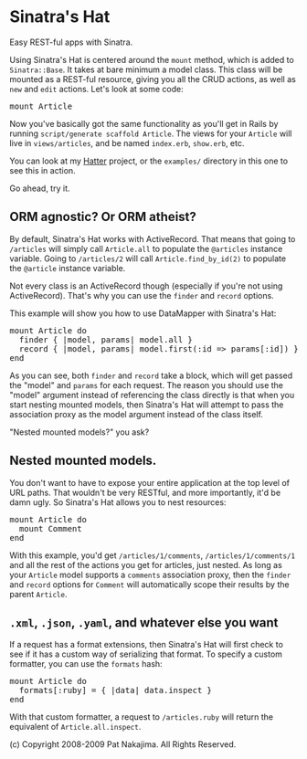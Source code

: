 # Sinatra's Hat

Easy REST-ful apps with Sinatra.

Using Sinatra's Hat is centered around the `mount` method, which is
added to `Sinatra::Base`. It takes at bare minimum a model class. This
class will be mounted as a REST-ful resource, giving you all the CRUD
actions, as well as `new` and `edit` actions. Let's look at some code:

<pre>
mount Article
</pre>

Now you've basically got the same functionality as you'll get in Rails
by running `script/generate scaffold Article`. The views for your `Article`
will live in `views/articles`, and be named `index.erb`, `show.erb`, etc.

You can look at my [Hatter](http://github.com/nakajima/hatter/tree/master)
project, or the `examples/` directory in this one to see this in action.

Go ahead, try it.

## ORM agnostic? Or ORM atheist?

By default, Sinatra's Hat works with ActiveRecord. That means that going
to `/articles` will simply call `Article.all` to populate the `@articles`
instance variable. Going to `/articles/2` will call `Article.find_by_id(2)`
to populate the `@article` instance variable.

Not every class is an ActiveRecord though (especially if you're not using
ActiveRecord). That's why you can use the `finder` and `record` options.

This example will show you how to use DataMapper with Sinatra's Hat:

<pre>
mount Article do
  finder { |model, params| model.all }
  record { |model, params| model.first(:id => params[:id]) }
end
</pre>

As you can see, both `finder` and `record` take a block, which will get
passed the "model" and `params` for each request. The reason you should use
the "model" argument instead of referencing the class directly is that
when you start nesting mounted models, then Sinatra's Hat will attempt to
pass the association proxy as the model argument instead of the class itself.

"Nested mounted models?" you ask?

## Nested mounted models.

You don't want to have to expose your entire application at the top level
of URL paths. That wouldn't be very RESTful, and more importantly, it'd be
damn ugly. So Sinatra's Hat allows you to nest resources:

<pre>
mount Article do
  mount Comment
end
</pre>

With this example, you'd get `/articles/1/comments`, `/articles/1/comments/1`
and all the rest of the actions you get for articles, just nested. As long
as your `Article` model supports a `comments` association proxy, then the `finder`
and `record` options for `Comment` will automatically scope their results by
the parent `Article`.

## `.xml`, `.json`, `.yaml`, and whatever else you want

If a request has a format extensions, then Sinatra's Hat will first check
to see if it has a custom way of serializing that format. To specify a 
custom formatter, you can use the `formats` hash:

<pre>
mount Article do
  formats[:ruby] = { |data| data.inspect }
end
</pre>

With that custom formatter, a request to `/articles.ruby` will return
the equivalent of `Article.all.inspect`.


(c) Copyright 2008-2009 Pat Nakajima. All Rights Reserved. 